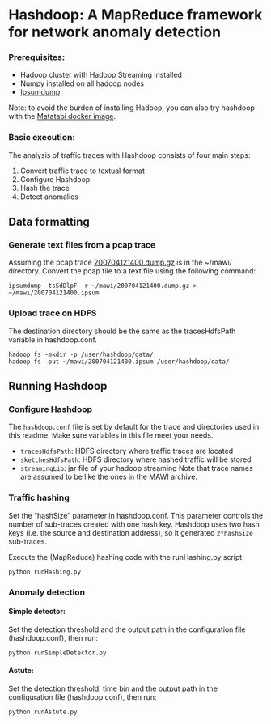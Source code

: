 # Hashdoop: A MapReduce framework for network anomaly detection
### Prerequisites:
- Hadoop cluster with Hadoop Streaming installed
- Numpy installed on all hadoop nodes
- [Ipsumdump](http://www.read.seas.harvard.edu/~kohler/ipsumdump/)

Note: to avoid the burden of installing Hadoop, you can also try hashdoop with
the [Matatabi docker image](https://hub.docker.com/r/necoma/matatabi/).

### Basic execution:
The analysis of traffic traces with Hashdoop consists of four main steps:
1.  Convert traffic trace to textual format
2.  Configure Hashdoop
3.  Hash the trace
4.  Detect anomalies

## Data formatting
 
### Generate text files from a pcap trace
Assuming the pcap trace [200704121400.dump.gz](http://mawi.nezu.wide.ad.jp/mawi/samplepoint-F/2007/200704121400.dump.gz)
is in the ~/mawi/ directory. Convert the pcap file to a text file using the
following command:
```
ipsumdump -tsSdDlpF -r ~/mawi/200704121400.dump.gz > ~/mawi/200704121400.ipsum
```

### Upload trace on HDFS
The destination directory should be the same as the tracesHdfsPath variable in 
hashdoop.conf.
 
```
hadoop fs -mkdir -p /user/hashdoop/data/
hadoop fs -put ~/mawi/200704121400.ipsum /user/hashdoop/data/
```

## Running Hashdoop
### Configure Hashdoop
The `hashdoop.conf` file is set by default for the trace and directories
used in this readme. Make sure variables in this file meet your needs.
- `tracesHdfsPath`: HDFS directory where traffic traces are located 
- `sketchesHdfsPath`: HDFS directory where hashed traffic will be stored
- `streamingLib`: jar file of your hadoop streaming
Note that trace names are assumed to be like the ones in the MAWI archive.

### Traffic hashing
Set the “hashSize” parameter in hashdoop.conf.
This parameter controls the  number of sub-traces created with one hash key. Hashdoop uses two
hash keys (i.e. the source and destination address), so it generated `2*hashSize` 
sub-traces.

Execute the (MapReduce) hashing code with the runHashing.py script:
```
python runHashing.py
```

### Anomaly detection 
#### Simple detector:
Set the detection threshold and the output path in the configuration file
(hashdoop.conf), then run:
```
python runSimpleDetector.py
```

#### Astute:
Set the detection threshold, time bin and the output path in the configuration file
(hashdoop.conf), then run:
```
python runAstute.py
```
